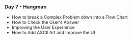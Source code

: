 ### Day 7 - Hangman

- How to break a Complex Problem down into a Flow Chart
- How to Check the User's Answer
- Improving the User Experience
- How to Add ASCII Art and Improve the UI
